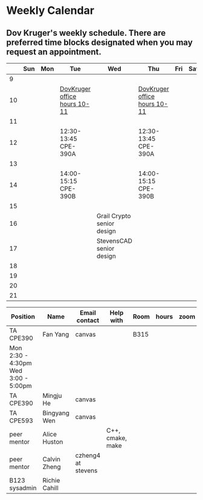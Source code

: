 # Weekly Calendar
## Dov Kruger's weekly schedule. There are preferred time blocks designated when you may request an appointment.

|   | Sun | Mon | Tue | Wed | Thu | Fri | Sat |
|---| --- | --- | --- | --- | --- | --- | --- |
| 9 |     |     |     |     |     |     |     |
|10 |     |     | [DovKruger office hours 10-11](https://stevens.zoom.us/j/98309917165)     |      | [DovKruger office hours  10-11](https://stevens.zoom.us/j/98309917165)    |     |     |
|11 |     |     |     |     |     |     |     |
|12 |     |     | 12:30-13:45 <br/>CPE-390A |     | 12:30-13:45 <br/>CPE-390A   |     |     |     |
|13 |     |     |     |     |     |     |     |
|14 |     |     | 14:00-15:15 <br/>CPE-390B     |     | 14:00-15:15 <br/>CPE-390B     |     |     |     |
|15 |     |     |     |     |     |     |     |
|16 |     |     |     |Grail Crypto senior design   |     |     |     |
|17 |     |     |     |StevensCAD senior design     |     |     |     |
|18 |     |     |     |     |     |     |     |
|19 |     |     |     |     |     |     |     |
|20 |     |     |     |     |     |     |     |
|21 |     |     |     |     |     |     |     |

| Position      | Name          | Email contact      | Help with     | Room   | hours     | zoom |
|---------------| ------------- | ------------------ | ------------- | ------ | --------- | ---- |
| TA CPE390     | Fan Yang      | canvas             |               | B315   |
Mon 2:30 - 4:30pm <br/> Wed 3:00 - 5:00pm |      |
| TA CPE390     | Mingju He     | canvas             |               |           |      |
| TA CPE593     | Bingyang Wen  | canvas             |               |        |          |      |
| peer mentor   | Alice Huston  |                    | C++, cmake, make |           |      |
| peer mentor   | Calvin Zheng  | czheng4 at stevens |               |           |      |
| B123 sysadmin | Richie Cahill |                    |               |           |      |
